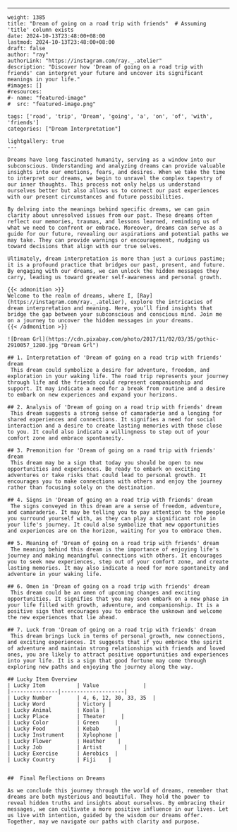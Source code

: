 ---
    weight: 1385
    title: "Dream of going on a road trip with friends"  # Assuming 'title' column exists
    date: 2024-10-13T23:48:00+08:00
    lastmod: 2024-10-13T23:48:00+08:00
    draft: false
    author: "ray"
    authorLink: "https://instagram.com/ray._.atelier"
    description: "Discover how 'Dream of going on a road trip with friends' can interpret your future and uncover its significant meanings in your life."
    #images: []
    #resources:
    #- name: "featured-image"
    #  src: "featured-image.png"
    
    tags: ['road', 'trip', 'Dream', 'going', 'a', 'on', 'of', 'with', 'friends']
    categories: ["Dream Interpretation"]
    
    lightgallery: true
    ---
    
    Dreams have long fascinated humanity, serving as a window into our subconscious. Understanding and analyzing dreams can provide valuable insights into our emotions, fears, and desires. When we take the time to interpret our dreams, we begin to unravel the complex tapestry of our inner thoughts. This process not only helps us understand ourselves better but also allows us to connect our past experiences with our present circumstances and future possibilities.
    
    By delving into the meanings behind specific dreams, we can gain clarity about unresolved issues from our past. These dreams often reflect our memories, traumas, and lessons learned, reminding us of what we need to confront or embrace. Moreover, dreams can serve as a guide for our future, revealing our aspirations and potential paths we may take. They can provide warnings or encouragement, nudging us toward decisions that align with our true selves.
    
    Ultimately, dream interpretation is more than just a curious pastime; it is a profound practice that bridges our past, present, and future. By engaging with our dreams, we can unlock the hidden messages they carry, leading us toward greater self-awareness and personal growth.
    
    {{< admonition >}}
    Welcome to the realm of dreams, where I, [Ray](https://instagram.com/ray._.atelier), explore the intricacies of dream interpretation and meaning. Here, you’ll find insights that bridge the gap between your subconscious and conscious mind. Join me on a journey to uncover the hidden messages in your dreams.
    {{< /admonition >}}
    
    ![Dream Grl](https://cdn.pixabay.com/photo/2017/11/02/03/35/gothic-2910057_1280.jpg "Dream Grl")
    
    ## 1. Interpretation of 'Dream of going on a road trip with friends' dream
     This dream could symbolize a desire for adventure, freedom, and exploration in your waking life. The road trip represents your journey through life and the friends could represent companionship and support. It may indicate a need for a break from routine and a desire to embark on new experiences and expand your horizons.
    
    ## 2. Analysis of 'Dream of going on a road trip with friends' dream
     This dream suggests a strong sense of camaraderie and a longing for shared experiences and connections. It signifies a need for social interaction and a desire to create lasting memories with those close to you. It could also indicate a willingness to step out of your comfort zone and embrace spontaneity.
    
    ## 3. Premonition for 'Dream of going on a road trip with friends' dream
     This dream may be a sign that today you should be open to new opportunities and experiences. Be ready to embark on exciting adventures or take risks that could lead to personal growth. It encourages you to make connections with others and enjoy the journey rather than focusing solely on the destination.
    
    ## 4. Signs in 'Dream of going on a road trip with friends' dream
     The signs conveyed in this dream are a sense of freedom, adventure, and camaraderie. It may be telling you to pay attention to the people you surround yourself with, as they can play a significant role in your life's journey. It could also symbolize that new opportunities and experiences are on the horizon, waiting for you to embrace them.
    
    ## 5. Meaning of 'Dream of going on a road trip with friends' dream
     The meaning behind this dream is the importance of enjoying life's journey and making meaningful connections with others. It encourages you to seek new experiences, step out of your comfort zone, and create lasting memories. It may also indicate a need for more spontaneity and adventure in your waking life.
    
    ## 6. Omen in 'Dream of going on a road trip with friends' dream
     This dream could be an omen of upcoming changes and exciting opportunities. It signifies that you may soon embark on a new phase in your life filled with growth, adventure, and companionship. It is a positive sign that encourages you to embrace the unknown and welcome the new experiences that lie ahead.
    
    ## 7. Luck from 'Dream of going on a road trip with friends' dream
     This dream brings luck in terms of personal growth, new connections, and exciting experiences. It suggests that if you embrace the spirit of adventure and maintain strong relationships with friends and loved ones, you are likely to attract positive opportunities and experiences into your life. It is a sign that good fortune may come through exploring new paths and enjoying the journey along the way.
    
    ## Lucky Item Overview
    | Lucky Item          | Value              |
    |---------------|--------------------|
    | Lucky Number        | 4, 6, 12, 30, 33, 35  |
    | Lucky Word          | Victory |
    | Lucky Animal        | Koala |
    | Lucky Place         | Theater     |
    | Lucky Color         | Green     |
    | Lucky Food          | Kebab      |
    | Lucky Instrument    | Xylophone |
    | Lucky Flower        | Heather    |
    | Lucky Job           | Artist       |
    | Lucky Exercise      | Aerobics  |
    | Lucky Country       | Fiji    |
    
    
    ##  Final Reflections on Dreams
    
    As we conclude this journey through the world of dreams, remember that dreams are both mysterious and beautiful. They hold the power to reveal hidden truths and insights about ourselves. By embracing their messages, we can cultivate a more positive influence in our lives. Let us live with intention, guided by the wisdom our dreams offer. Together, may we navigate our paths with clarity and purpose.
    